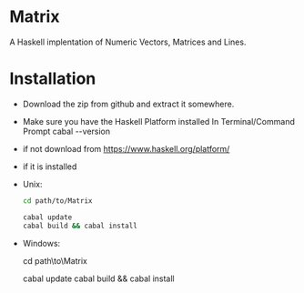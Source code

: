 Matrix
======

A Haskell implentation of Numeric Vectors, Matrices and Lines.

Installation
============

- Download the zip from github and extract it somewhere.
- Make sure you have the Haskell Platform installed
    In Terminal/Command Prompt
    cabal --version
- if not download from https://www.haskell.org/platform/
- if it is installed
- Unix:
    ```Bash
    cd path/to/Matrix
  
    cabal update
    cabal build && cabal install
    ```
- Windows:

    cd path\to\Matrix

    cabal update
    cabal build && cabal install
